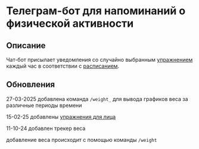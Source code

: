 # Телеграм-бот для напоминаний о физической активности
## Описание
Чат-бот присылает уведомления со случайно выбранным [упражнением](exercises_list.json) каждый час в соответствии с [расписанием](schedule.json).

## Обновления
27-03-2025 добавлена команда `/weight_` для вывода графиков веса за различные периоды времени

15-02-25 добавлены [упражнения для лица](face_exercises.json)

11-10-24 добавлен трекер веса

  добавление веса происходит с помощью команды `/weight`
